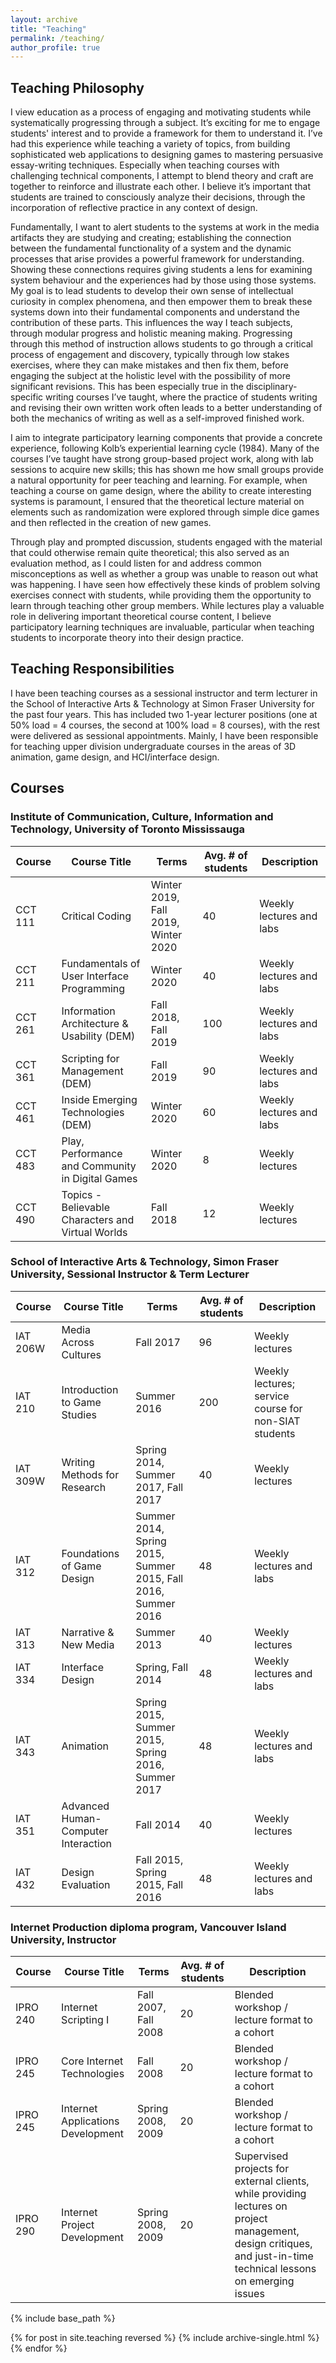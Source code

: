 ```yaml
---
layout: archive
title: "Teaching"
permalink: /teaching/
author_profile: true
---
```

## Teaching Philosophy

I view education as a process of engaging and motivating students while systematically progressing through a subject. It’s exciting for me to engage students' interest and to provide a framework for them to understand it. I’ve had this experience while teaching a variety of topics, from building sophisticated web applications to designing games to mastering persuasive essay-writing techniques. Especially when teaching courses with challenging technical components, I attempt to blend theory and craft are together to reinforce and illustrate each other. I believe it’s important that students are trained to consciously analyze their decisions, through the incorporation of reflective practice in any context of design.

Fundamentally, I want to alert students to the systems at work in the media artifacts they are studying and creating; establishing the connection between the fundamental functionality of a system and the dynamic processes that arise provides a powerful framework for understanding. Showing these connections requires giving students a lens for examining system behaviour and the experiences had by those using those systems. My goal is to lead students to develop their own sense of intellectual curiosity in complex phenomena, and then empower them to break these systems down into their fundamental components and understand the contribution of these parts. This influences the way I teach subjects, through modular progress and holistic meaning making. Progressing through this method of instruction allows students to go through a critical process of engagement and discovery, typically through low stakes exercises, where they can make mistakes and then fix them, before engaging the subject at the holistic level with the possibility of more significant revisions. This has been especially true in the disciplinary-specific writing courses I’ve taught, where the practice of students writing and revising their own written work often leads to a better understanding of both the mechanics of writing as well as a self-improved finished work.

I aim to integrate participatory learning components that provide a concrete experience, following Kolb’s experiential learning cycle (1984). Many of the courses I’ve taught have strong group-based project work, along with lab sessions to acquire new skills; this has shown me how small groups provide a natural opportunity for peer teaching and learning. For example, when teaching a course on game design, where the ability to create interesting systems is paramount, I ensured that the theoretical lecture material on elements such as randomization were explored through simple dice games and then reflected in the creation of new games. 

Through play and prompted discussion, students engaged with the material that could otherwise remain quite theoretical; this also served as an evaluation method, as I could listen for and address common misconceptions as well as whether a group was unable to reason out what was happening. I have seen how effectively these kinds of problem solving exercises connect with students, while providing them the opportunity to learn through teaching other group members. While lectures play a valuable role in delivering important theoretical course content, I believe participatory learning techniques are invaluable, particular when teaching students to incorporate theory into their design practice.

## Teaching Responsibilities

I have been teaching courses as a sessional instructor and term lecturer in the School of Interactive Arts & Technology at Simon Fraser University for the past four years. This has included two 1-year lecturer positions (one at 50% load = 4 courses, the second at 100% load = 8 courses), with the rest were delivered as sessional appointments. Mainly, I have been responsible for teaching upper division undergraduate courses in the areas of 3D animation, game design, and HCI/interface design.

## Courses
### Institute of Communication, Culture, Information and Technology, University of Toronto Mississauga

| Course  | Course Title                                      | Terms                               | Avg. # of students | Description              |
|---------|---------------------------------------------------|-------------------------------------|--------------------|--------------------------|
| CCT 111 | Critical Coding                                   | Winter 2019, Fall 2019, Winter 2020 | 40                 | Weekly lectures and labs |
| CCT 211 | Fundamentals of User Interface Programming        | Winter 2020                         | 40                 | Weekly lectures and labs |
| CCT 261 | Information Architecture & Usability (DEM)        | Fall 2018, Fall 2019                | 100                | Weekly lectures and labs |
| CCT 361 | Scripting for Management (DEM)                    | Fall 2019                           | 90                 | Weekly lectures and labs |
| CCT 461 | Inside Emerging Technologies (DEM)                | Winter 2020                         | 60                 | Weekly lectures and labs |
| CCT 483 | Play, Performance and Community in Digital Games  | Winter 2020                         | 8                  | Weekly lectures          |
| CCT 490 | Topics - Believable Characters and Virtual Worlds | Fall 2018                           | 12                 | Weekly lectures          |


### School of Interactive Arts & Technology, Simon Fraser University, Sessional Instructor & Term Lecturer

| Course   | Course Title                        | Terms                                                         | Avg. # of students | Description                                           |
|----------|-------------------------------------|---------------------------------------------------------------|--------------------|-------------------------------------------------------|
| IAT 206W | Media Across Cultures               | Fall 2017                                                     | 96                 | Weekly lectures                                       |
| IAT 210  | Introduction to Game Studies        | Summer 2016                                                   | 200                | Weekly lectures; service course for non-SIAT students |
| IAT 309W | Writing Methods for Research        | Spring 2014, Summer 2017, Fall 2017                           | 40                 | Weekly lectures                                       |
| IAT 312  | Foundations of Game Design          | Summer 2014, Spring 2015, Summer 2015, Fall 2016, Summer 2016 | 48                 | Weekly lectures and labs                              |
| IAT 313  | Narrative & New Media               | Summer 2013                                                   | 40                 | Weekly lectures                                       |
| IAT 334  | Interface Design                    | Spring, Fall 2014                                             | 48                 | Weekly lectures and labs                              |
| IAT 343  | Animation                           | Spring 2015, Summer 2015, Spring 2016, Summer 2017            | 48                 | Weekly lectures and labs                              |
| IAT 351  | Advanced Human-Computer Interaction | Fall 2014                                                     | 40                 | Weekly lectures                                       |
| IAT 432  | Design Evaluation                   | Fall 2015, Spring 2015, Fall 2016                             | 48                 | Weekly lectures and labs                              |

### Internet Production diploma program, Vancouver Island University, Instructor

| Course   | Course Title                      | Terms                | Avg. # of students | Description                                   |
|----------|-----------------------------------|----------------------|--------------------|-----------------------------------------------|
| IPRO 240 | Internet Scripting I              | Fall 2007, Fall 2008 | 20                 | Blended workshop / lecture format to a cohort |
| IPRO 245 | Core Internet Technologies        | Fall 2008            | 20                 | Blended workshop / lecture format to a cohort |
| IPRO 245 | Internet Applications Development | Spring 2008, 2009    | 20                 | Blended workshop / lecture format to a cohort |
| IPRO 290 | Internet Project Development      | Spring 2008, 2009    | 20                 | Supervised projects for external clients, while providing lectures on project management, design critiques, and just-in-time technical lessons on emerging issues |
{% include base_path %}

{% for post in site.teaching reversed %}
  {% include archive-single.html %}
{% endfor %}
